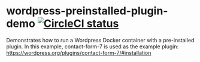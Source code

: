 # wordpress-preinstalled-plugin-demo [![CircleCI status](https://circleci.com/gh/lokst/wordpress-preinstalled-plugin-demo.svg "CircleCI status")](https://circleci.com/gh/lokst/wordpress-preinstalled-plugin-demo)

Demonstrates how to run a Wordpress Docker container with a pre-installed plugin. In this example, contact-form-7 is used as the example plugin: https://wordpress.org/plugins/contact-form-7/#installation